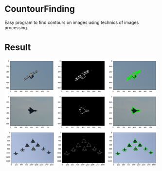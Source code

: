 # CountourFinding
Easy program to find contours on images using technics of images processing.

# Result
![alt text](https://github.com/marmir99/CountourFinding/blob/main/samoloty_result.png)
